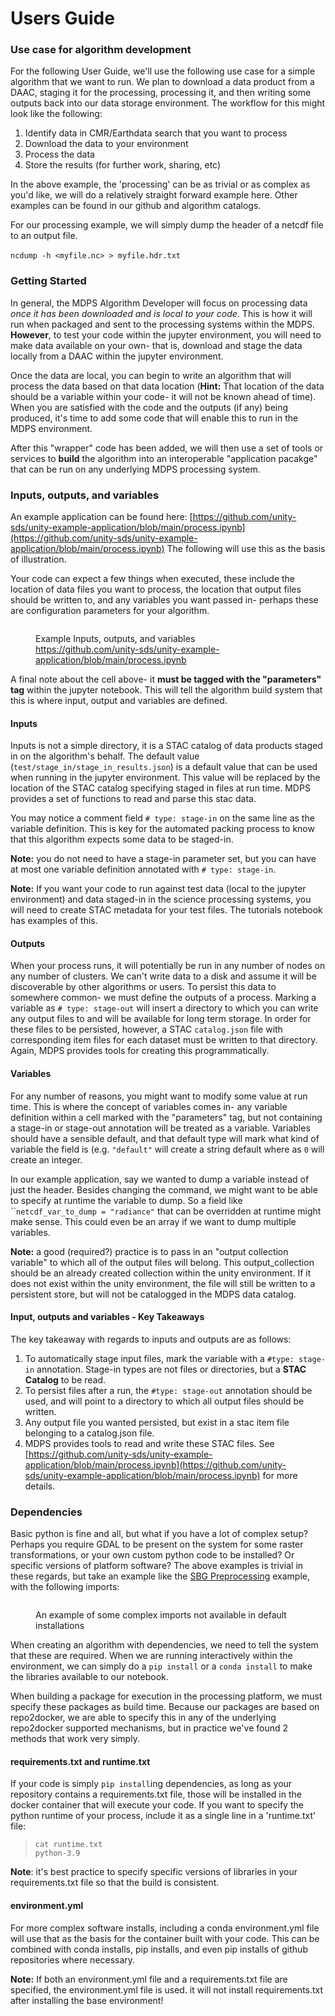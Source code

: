 # Users Guide

### Use case for algorithm development

For the following User Guide, we'll use the following use case for a simple algorithm that we want to run. We plan to download a data product from a DAAC, staging it for the processing, processing it, and then writing some outputs back into our data storage environment. The workflow for this might look like the following:

1. Identify data in CMR/Earthdata search that you want to process
2. Download the data to your environment
3. Process the data
4. Store the results (for further work, sharing, etc)

In the above example, the 'processing' can be as trivial or as complex as you'd like, we will do a relatively straight forward example here. Other examples can be found in our github and algorithm catalogs.&#x20;

For our processing example, we will simply dump the header of a netcdf file to an output file. \
\
`ncdump -h <myfile.nc> > myfile.hdr.txt`

### Getting Started

In general, the MDPS Algorithm Developer will focus on processing data _once it has been downloaded and is local to your code._ This is how it will run when packaged and sent to the processing systems within the MDPS. **However**, to test your code within the jupyter environment,  you will need to make data available on your own- that is, download and stage the data locally from a DAAC within the jupyter environment.

Once the data are local, you can begin to write an algorithm that will process the data based on that data location (**Hint:** That location of the data should be a variable within your code- it will not be known ahead of time). When you are satisfied with the code and the outputs (if any) being produced, it's time to add some code that will enable this to run in the MDPS environment.

After this "wrapper" code has been added, we will then use a set of tools or services to **build** the algorithm into an interoperable "application pacakge" that can be run on any underlying MDPS processing system.

### Inputs, outputs, and variables

An example application can be found here: [https://github.com/unity-sds/unity-example-application/blob/main/process.ipynb](https://github.com/unity-sds/unity-example-application/blob/main/process.ipynb) The following will use this as the basis of illustration.

Your code can expect a few things when executed, these include the location of data files you want to process, the location that output files should be written to, and any variables you want passed in- perhaps these are configuration parameters for your algorithm.

<figure><img src="../../../../.gitbook/assets/Screenshot 2024-02-29 at 11.11.38 AM.png" alt=""><figcaption><p>Example Inputs, outputs, and variables <a href="https://github.com/unity-sds/unity-example-application/blob/main/process.ipynb">https://github.com/unity-sds/unity-example-application/blob/main/process.ipynb</a></p></figcaption></figure>

A final note about the cell above- it **must be tagged with the "parameters" tag** within the jupyter notebook. This will tell the algorithm build system that this is where input, output and variables are defined.

#### Inputs

Inputs is not a simple directory, it is a STAC catalog of data products staged in on the algorithm's behalf. The default value (`test/stage_in/stage_in_results.json`) is a default value that can be used when running in the jupyter environment. This value will be replaced by the location of the STAC catalog specifying staged in files at run time. MDPS provides a set of functions to read and parse this stac data.

You may notice a comment field `# type: stage-in` on the same line as the variable definition. This is key for the automated packing process to know that this algorithm expects some data to be staged-in.

**Note:** you do not need to have a stage-in parameter set, but you can have at most one variable definition annotated with `# type: stage-in`.

**Note:** If you want your code to run against test data (local to the jupyter environment) and data staged-in in the science processing systems, you will need to create STAC metadata for your test files. The tutorials notebook has examples of this.

#### Outputs

When your process runs, it will potentially be run in any number of nodes on any number of clusters. We can't write data to a disk and assume it will be discoverable by other algorithms or users. To persist this data to somewhere common- we must define the outputs of a process. Marking a variable as `# type: stage-out` will insert a directory to which you can write any output files to and will be available for long term storage. In order for these files to be persisted, however, a STAC `catalog.json` file with corresponding item files for each dataset must be written to that directory. Again, MDPS provides tools for creating this programmatically.

#### Variables

For any number of reasons, you might want to modify some value at run time. This is where the concept of variables comes in- any variable definition within a cell marked with the "parameters" tag, but not containing a stage-in or stage-out annotation will be treated as a variable. Variables should have a sensible default, and that default type will mark what kind of variable the field is (e.g. `"default"` will create a string default where as `0` will create an integer.

In our example application, say we wanted to dump a variable instead of just the header. Besides changing the command, we might want to be able to specify at runtime the variable to dump. So a field like \`\``netcdf_var_to_dump = "radiance"` that can be overridden at runtime might make sense. This could even be an array if we want to dump multiple variables.

**Note:** a good (required?) practice is to pass in an "output collection variable" to which all of the output files will belong. This output\_collection should be an already created collection within the unity environment. If it does not exist within the unity environment, the file will still be written to a persistent store, but will not be catalogged in the MDPS data catalog.

#### Input, outputs and variables - Key Takeaways

The key takeaway with regards to inputs and outputs are as follows:

1. To automatically stage input files, mark the variable with a `#type: stage-in` annotation. Stage-in types are not files or directories, but a **STAC Catalog** to be read.
2. To persist files after a run, the `#type: stage-out` annotation should be used, and will point to a directory to which all output files should be written.
3. Any output file you wanted persisted, but exist in a stac item file belonging to a catalog.json file.
4. MDPS provides tools to read and write these STAC files. See [https://github.com/unity-sds/unity-example-application/blob/main/process.ipynb](https://github.com/unity-sds/unity-example-application/blob/main/process.ipynb) for more details.

### Dependencies

Basic python is fine and all, but what if you have a lot of complex setup? Perhaps you require GDAL to be present on the system for some raster transformations, or your own custom python code to be installed? Or specific versions of platform software? The above examples is trivial in these regards, but take an example like the [SBG Preprocessing](https://github.com/unity-sds/SBG-unity-preprocess) example, with the following imports:

<figure><img src="../../../../.gitbook/assets/Screenshot 2024-02-29 at 12.05.33 PM.png" alt=""><figcaption><p>An example of some complex imports not available in default installations</p></figcaption></figure>

When creating an algorithm with dependencies, we need to tell the system that these are required. When we are running interactively within the environment, we can simply do a `pip install` or a `conda install` to make the libraries available to our notebook.

When building a package for execution in the processing platform, we must specify these packages as build time. Because our packages are based on repo2docker, we are able to specify this in any of the underlying repo2docker supported mechanisms, but in practice we've found 2 methods that work very simply.

#### requirements.txt and runtime.txt

If your code is simply `pip install`ing dependencies, as long as your repository contains a requirements.txt file, those will be installed in the docker container that will execute your code. If you want to specify the python runtime of your process, include it as a single line in a 'runtime.txt' file:

> `cat runtime.txt`\
> `python-3.9`

**Note**: it's best practice to specify specific versions of libraries in your requirements.txt file so that the build is consistent.

#### environment.yml

For more complex software installs, including a conda environment.yml file will use that as the basis for the container built with your code. This can be combined with conda installs, pip installs, and even pip installs of github repositories where necessary.

**Note:** If both an environment.yml file and a requirements.txt file are specified, the environment.yml file is used. it will not install requirements.txt after installing the base environment!

